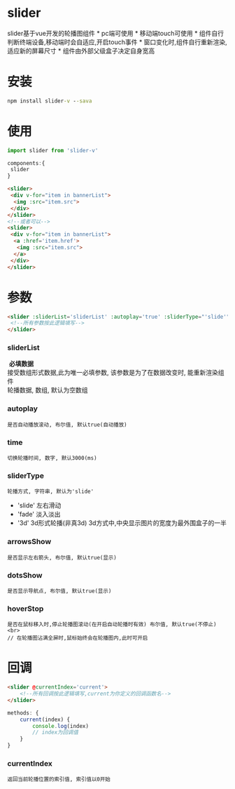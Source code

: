 # slider
  slider基于vue开发的轮播图组件
	* pc端可使用
	* 移动端touch可使用
	* 组件自行判断终端设备,移动端时会自适应,开启touch事件
	* 窗口变化时,组件自行重新渲染,适应新的屏幕尺寸
	* 组件由外部父级盒子决定自身宽高
# 安装
```cmd
npm install slider-v --sava
```
# 使用
```javascript
import slider from 'slider-v'

components:{
 slider
}
```
```html
<slider>
 <div v-for="item in bannerList">
  <img :src="item.src">
 </div>
</slider>
<!--或者可以-->
<slider>
 <div v-for="item in bannerList">
  <a :href='item.href'>
   <img :src="item.src">
  </a>
 </div>
</slider>
```
# 参数
```html
<slider :sliderList='sliderList' :autoplay='true' :sliderType="'slide'">
 <!--所有参数按此逻辑填写-->		
</slider>
```
### sliderList
  **必填数据**<br>
	接受数组形式数据,此为唯一必填参数, 该参数是为了在数据改变时, 能重新渲染组件<br>
	轮播数据, 数组, 默认为空数组
### autoplay
	是否自动播放滚动, 布尔值, 默认true(自动播放)
### time
	切换轮播时间, 数字, 默认3000(ms)
### sliderType
	轮播方式, 字符串, 默认为'slide'
* 'slide' 左右滑动
* 'fade' 淡入淡出
* '3d' 3d形式轮播(非真3d) 3d方式中,中央显示图片的宽度为最外围盒子的一半
### arrowsShow
	是否显示左右箭头, 布尔值, 默认true(显示)
### dotsShow
	是否显示导航点, 布尔值, 默认true(显示)
### hoverStop
	是否在鼠标移入时,停止轮播图滚动(在开启自动轮播时有效) 布尔值, 默认true(不停止)<br>
	// 在轮播图沾满全屏时,鼠标始终会在轮播图内,此时可开启

# 回调
```html
<slider @currentIndex='current'>
	<!--所有回调按此逻辑填写,current为你定义的回调函数名-->
</slider>
```
```javascript
methods: {
	current(index) {
		console.log(index)
		// index为回调值
	}
}
```
### currentIndex
	返回当前轮播位置的索引值, 索引值以0开始
